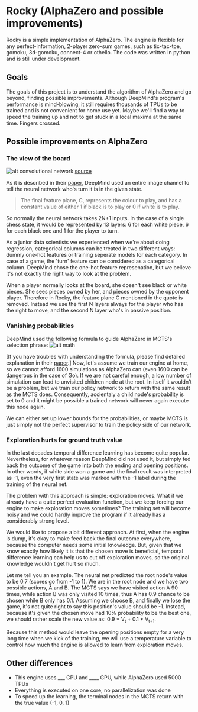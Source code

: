 # Rocky (AlphaZero and possible improvements)

Rocky is a simple implementation of AlphaZero. The engine is flexible for any perfect-information, 2-player zero-sum games, such as tic-tac-toe, gomoku, 3d-gomoku, connect-4 or othello. The code was written in python and is still under development.

## Goals

The goals of this project is to understand the algorithm of AlphaZero and go beyond, finding possible improvements. Although DeepMind's program's performance is mind-blowing, it still requires thousands of TPUs to be trained and is not convenient for home use yet. Maybe we'll find a way to speed the training up and not to get stuck in a local maxima at the same time. Fingers crossed.

## Possible improvements on AlphaZero

### The view of the board

![alt convolutional network](https://upload.wikimedia.org/wikipedia/commons/6/63/Typical_cnn.png)
[source](https://www.tastehit.com/blog/google-deepmind-alphago-how-it-works/)

As it is described in their [paper](https://deepmind.com/documents/119/agz_unformatted_nature.pdf), DeepMind used an entire image channel to tell the neural network who's turn it is in the given state.
> The final feature plane, C, represents the colour to play, and has a constant value of either 1 if black
> is to play or 0 if white is to play.

So normally the neural network takes 2N+1 inputs. In the case of a single chess state, it would be represented by 13 layers: 6 for each white piece, 6 for each black one and 1 for the player to turn.

As a junior data scientists we experienced when we're about doing regression, categorical columns can be treated in two different ways: dummy one-hot features or training seperate models for each category. In case of a game, the 'turn' feature can be considered as a categorical column. DeepMind chose the one-hot feature represenation, but we believe it's not exactly the right way to look at the problem.

When a player normally looks at the board, she doesn't see black or white pieces. She sees pieces owned by her, and pieces owned by the opponent player. Therefore in Rocky, the feature plane C mentioned in the quote is removed. Instead we use the first N layers always for the player who has the right to move, and the second N layer who's in passive position. 

### Vanishing probabilities

DeepMind used the following formula to guide AlphaZero in MCTS's selection phrase:
![alt math](https://i.imgur.com/jDvuQwY.png)

[If you have troubles with understanding the formula, please find detailed explanation in their [paper](https://deepmind.com/documents/119/agz_unformatted_nature.pdf).]
Now, let's assume we train our engine at home, so we cannot afford 1600 simulations as AlphaZero can (even 1600 can be dangerous in the case of Go). If we are not careful enough, a low number of simulation can lead to unvisited children node at the root. In itself it wouldn't be a problem, but we train our policy network to return with the same result as the MCTS does. Consequently, accientaly a child node's probability is set to 0 and it might be possible a trained network will never again execute this node again.

We can either set up lower bounds for the probabilities, or maybe MCTS is just simply not the perfect supervisor to train the policy side of our network.

### Exploration hurts for ground truth value

In the last decades temporal difference learning has become quite popular. Nevertheless, for whatever reason DeepMind did not used it, but simply fed back the outcome of the game into both the ending and opening positions. In other words, if white side won a game and the final result was interpreted as -1, even the very first state was marked with the -1 label during the training of the neural net.

The problem with this approach is simple: exploration moves. What if we already have a quite perfect evaluation function, but we keep forcing our engine to make exploration moves sometimes? The training set will become noisy and we could hardly improve the program if it already has a considerably strong level.

We would like to propose a bit different approach. At first, when the engine is dump, it's okay to make feed back the final outcome everywhere, because the computer needs some initial knowledge. But, given that we know exactly how likely it is that the chosen move is beneficial, temporal difference learning can help us to cut off exploration moves, so the original knowledge wouldn't get hurt so much.

Let me tell you an example. The neural net predicted the root node's value to be 0.7 (scores go from -1 to 1). We are in the root node and we have two possible actions, A and B. The MCTS says we have visited action A 90 times, while action B was only visited 10 times, thus A has 0.9 chance to be chosen while B only has 0.1. Assuming we choose B, and finally we lose the game, it's not quite right to say this position's value should be -1. Instead, because it's given the chosen move had 10% probability to be the best one, we should rather scale the new value as: 0.9 * V<sub>t</sub> + 0.1 * V<sub>t+1</sub>.

Because this method would leave the opening positions empty for a very long time when we kick of the training, we will use a temperature variable to control how much the engine is allowed to learn from exploration moves. 


## Other differences

 - This engine uses ___ CPU and ____ GPU, while AlphaZero used 5000 TPUs
 - Everything is executed on one core, no parallelization was done
 - To speed up the learning, the terminal nodes in the MCTS return with the true value (-1, 0, 1)
